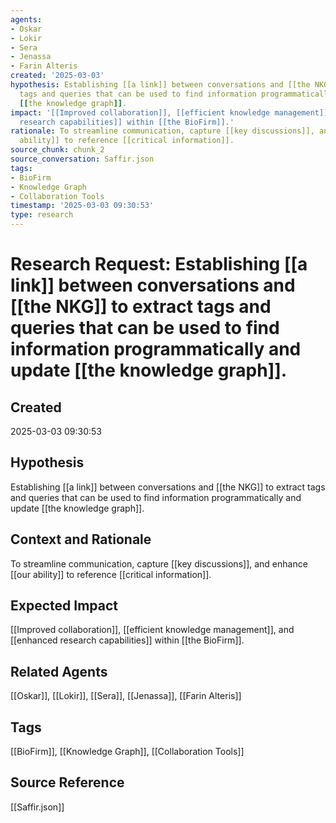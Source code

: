 ```yaml
---
agents:
- Oskar
- Lokir
- Sera
- Jenassa
- Farin Alteris
created: '2025-03-03'
hypothesis: Establishing [[a link]] between conversations and [[the NKG]] to extract
  tags and queries that can be used to find information programmatically and update
  [[the knowledge graph]].
impact: '[[Improved collaboration]], [[efficient knowledge management]], and [[enhanced
  research capabilities]] within [[the BioFirm]].'
rationale: To streamline communication, capture [[key discussions]], and enhance [[our
  ability]] to reference [[critical information]].
source_chunk: chunk_2
source_conversation: Saffir.json
tags:
- BioFirm
- Knowledge Graph
- Collaboration Tools
timestamp: '2025-03-03 09:30:53'
type: research
---
```


# Research Request: Establishing [[a link]] between conversations and [[the NKG]] to extract tags and queries that can be used to find information programmatically and update [[the knowledge graph]].

## Created
2025-03-03 09:30:53

## Hypothesis
Establishing [[a link]] between conversations and [[the NKG]] to extract tags and queries that can be used to find information programmatically and update [[the knowledge graph]].

## Context and Rationale
To streamline communication, capture [[key discussions]], and enhance [[our ability]] to reference [[critical information]].

## Expected Impact
[[Improved collaboration]], [[efficient knowledge management]], and [[enhanced research capabilities]] within [[the BioFirm]].

## Related Agents
[[Oskar]], [[Lokir]], [[Sera]], [[Jenassa]], [[Farin Alteris]]

## Tags
[[BioFirm]], [[Knowledge Graph]], [[Collaboration Tools]]

## Source Reference
[[Saffir.json]]
